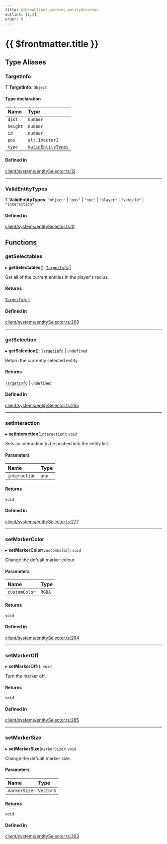 ```yaml
---
title: AthenaClient.systems.entitySelector
outline: [1,3]
order: 0
---
```


# {{ $frontmatter.title }}


## Type Aliases

### TargetInfo

Ƭ **TargetInfo**: `Object`

#### Type declaration

| Name | Type |
| :------ | :------ |
| `dist` | `number` |
| `height` | `number` |
| `id` | `number` |
| `pos` | `alt.IVector3` |
| `type` | [`ValidEntityTypes`](client_systems_entitySelector.md#ValidEntityTypes) |

#### Defined in

[client/systems/entitySelector.ts:12](https://github.com/Stuyk/altv-athena/blob/9c488f0/src/core/client/systems/entitySelector.ts#L12)

___

### ValidEntityTypes

Ƭ **ValidEntityTypes**: ``"object"`` \| ``"pos"`` \| ``"npc"`` \| ``"player"`` \| ``"vehicle"`` \| ``"interaction"``

#### Defined in

[client/systems/entitySelector.ts:11](https://github.com/Stuyk/altv-athena/blob/9c488f0/src/core/client/systems/entitySelector.ts#L11)

## Functions

### getSelectables

▸ **getSelectables**(): [`TargetInfo`](client_systems_entitySelector.md#TargetInfo)[]

Get all of the current entities in the player's radius.

#### Returns

[`TargetInfo`](client_systems_entitySelector.md#TargetInfo)[]

#### Defined in

[client/systems/entitySelector.ts:268](https://github.com/Stuyk/altv-athena/blob/9c488f0/src/core/client/systems/entitySelector.ts#L268)

___

### getSelection

▸ **getSelection**(): [`TargetInfo`](client_systems_entitySelector.md#TargetInfo) \| `undefined`

Return the currently selected entity.

#### Returns

[`TargetInfo`](client_systems_entitySelector.md#TargetInfo) \| `undefined`

#### Defined in

[client/systems/entitySelector.ts:255](https://github.com/Stuyk/altv-athena/blob/9c488f0/src/core/client/systems/entitySelector.ts#L255)

___

### setInteraction

▸ **setInteraction**(`interaction`): `void`

Sets an interaction to be pushed into the entity list.

#### Parameters

| Name | Type |
| :------ | :------ |
| `interaction` | `any` |

#### Returns

`void`

#### Defined in

[client/systems/entitySelector.ts:277](https://github.com/Stuyk/altv-athena/blob/9c488f0/src/core/client/systems/entitySelector.ts#L277)

___

### setMarkerColor

▸ **setMarkerColor**(`customColor`): `void`

Change the defualt marker colour.

#### Parameters

| Name | Type |
| :------ | :------ |
| `customColor` | `RGBA` |

#### Returns

`void`

#### Defined in

[client/systems/entitySelector.ts:294](https://github.com/Stuyk/altv-athena/blob/9c488f0/src/core/client/systems/entitySelector.ts#L294)

___

### setMarkerOff

▸ **setMarkerOff**(): `void`

Turn the marker off.

#### Returns

`void`

#### Defined in

[client/systems/entitySelector.ts:285](https://github.com/Stuyk/altv-athena/blob/9c488f0/src/core/client/systems/entitySelector.ts#L285)

___

### setMarkerSize

▸ **setMarkerSize**(`markerSize`): `void`

Change the defualt marker size.

#### Parameters

| Name | Type |
| :------ | :------ |
| `markerSize` | `Vector3` |

#### Returns

`void`

#### Defined in

[client/systems/entitySelector.ts:303](https://github.com/Stuyk/altv-athena/blob/9c488f0/src/core/client/systems/entitySelector.ts#L303)
